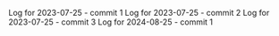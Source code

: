 Log for 2023-07-25 - commit 1
Log for 2023-07-25 - commit 2
Log for 2023-07-25 - commit 3
Log for 2024-08-25 - commit 1
